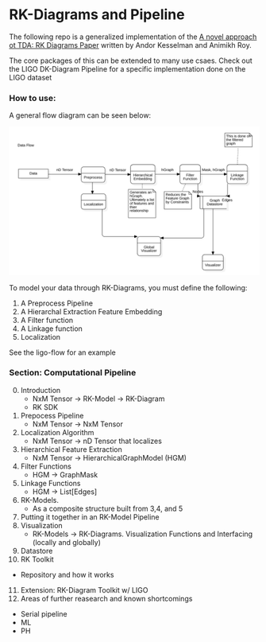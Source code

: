 # RK-Diagrams and Pipeline

The following repo is a generalized implementation of the 
[A novel approach ot TDA: RK Diagrams Paper]() written by Andor Kesselman 
and Animikh Roy.

The core packages of this can be extended to many use csaes. Check out the 
LIGO DK-Diagram Pipeline for a specific implementation done on the LIGO dataset

### How to use:

A general flow diagram can be seen below: 

![rk-flow](imgs/rk-flow.png)

To model your data through RK-Diagrams, you must define the following: 

1. A Preprocess Pipeline
2. A Hierarchal Extraction Feature Embedding
3. A Filter function
4. A Linkage function
5. Localization

See the ligo-flow for an example


### Section: Computational Pipeline

0. Introduction
   - NxM Tensor -> RK-Model -> RK-Diagram
   - RK SDK
1. Prepocess Pipeline
   - NxM Tensor -> NxM Tensor
2. Localization Algorithm
   - NxM Tensor -> nD Tensor that localizes
3. Hierarchical Feature Extraction
   - NxM Tensor -> HierarchicalGraphModel (HGM)
4. Filter Functions
   - HGM -> GraphMask
5. Linkage Functions
   - HGM -> List[Edges]
6. RK-Models. 
   - As a composite structure built from 3,4, and 5
7. Putting it together in an RK-Model Pipeline
8. Visualization
   - RK-Models -> RK-Diagrams. Visualization Functions and Interfacing (locally and globally)
9. Datastore 
10. RK Toolkit
   - Repository and how it works
11. Extension: RK-Diagram Toolkit w/ LIGO
12. Areas of further reasearch and known shortcomings
   - Serial pipeline
   - ML
   - PH
